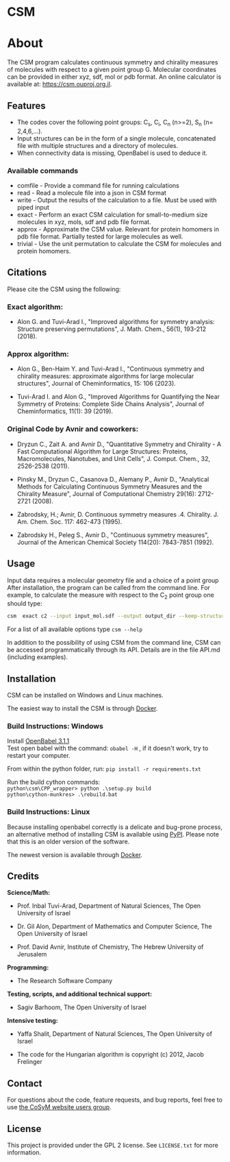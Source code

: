 # CSM

# About

The CSM program calculates continuous symmetry and chirality measures of molecules with respect to a given point group G. Molecular coordinates can be provided in either xyz, sdf, mol or pdb format.
An online calculator is available at: https://csm.ouproj.org.il. 


## Features

* The codes cover the following point groups: C<sub>s</sub>, C<sub>i</sub>, C<sub>n</sub> (n>=2), S<sub>n</sub> (n= 2,4,6,…).
* Input structures can be in the form of a single molecule, concatenated file with multiple structures and a directory of molecules.
* When connectivity data is missing, OpenBabel is used to deduce it.

### Available commands
* comfile - Provide a command file for running calculations
* read - Read a molecule file into a json in CSM format
* write - Output the results of the calculation to a file. Must be used with piped input
* exact - Perform an exact CSM calculation for small-to-medium size molecules in xyz, mols, sdf and pdb file format. 
* approx - Approximate the CSM value. Relevant for protein homomers  in pdb file format. Partially tested for large molecules as well.
* trivial - Use the unit permutation to calculate the CSM for molecules and protein homomers.

## Citations

Please cite the CSM using the following:

### Exact algorithm:

* Alon G. and Tuvi-Arad I., "Improved algorithms for symmetry analysis: Structure preserving permutations", J. Math. Chem., 56(1), 193-212 (2018).

### Approx algorithm:
* Alon G., Ben-Haim Y. and Tuvi-Arad I., "Continuous symmetry and chirality measures: approximate algorithms for large molecular structures", Journal of Cheminformatics, 15: 106 (2023).

* Tuvi-Arad I. and Alon G., "Improved Algorithms for Quantifying the Near Symmetry of Proteins: Complete Side Chains Analysis", Journal of Cheminformatics, 11(1): 39 (2019).

### Original Code by Avnir and coworkers:

* Dryzun C., Zait A. and Avnir D., "Quantitative Symmetry and Chirality - A Fast Computational Algorithm for Large Structures: Proteins, Macromolecules, Nanotubes, and Unit Cells", J. Comput. Chem., 32, 2526-2538 (2011).

* Pinsky M., Dryzun C., Casanova D., Alemany P., Avnir D., "Analytical Methods for Calculating Continuous Symmetry Measures and the Chirality Measure", Journal of Computational Chemistry 29(16): 2712-2721 (2008).

* Zabrodsky, H.; Avnir, D. Continuous symmetry measures .4. Chirality. J. Am. Chem. Soc. 117: 462-473 (1995).

* Zabrodsky H., Peleg S., Avnir D., "Continuous symmetry measures", Journal of the American Chemical Society 114(20): 7843-7851 (1992).



## Usage

Input data requires a molecular geometry file and a choice of a point group
After installation, the program can be called from the command line. For example, to calculate the measure with respect to the C<sub>2</sub> point group one should type:

```bash
csm  exact c2 --input input_mol.sdf --output output_dir --keep-structure
```

For a list of all available options type `csm --help`

In addition to the possibility of using CSM from the command line, CSM can be accessed programmatically through its API. Details are in the file API.md (including examples).

## Installation

CSM can be installed on Windows and Linux machines.

The easiest way to install the CSM is through [Docker](https://hub.docker.com/r/teamcsm/csm/tags).

### Build Instructions: Windows

Install [OpenBabel 3.1.1](https://github.com/openbabel/openbabel/releases/tag/openbabel-3-1-1)  
Test open babel with the command: `obabel -H` , if it doesn't work, try to restart your computer.  

From within the python folder, run:
`pip install -r requirements.txt`  

Run the build cython commands:  
`python\csm\CPP_wrapper> python .\setup.py build`  
`python\cython-munkres> .\rebuild.bat`  



### Build Instructions: Linux

Because installing openbabel correctly is a delicate and bug-prone process, an alternative method of installing CSM is available using [PyPI](https://pypi.org/project/csm/). Please note that this is an older version of the software. 

The newest version is available through [Docker](https://hub.docker.com/r/teamcsm/csm/tags).

## Credits

**Science/Math:**

* Prof. Inbal Tuvi-Arad, Department of Natural Sciences, The Open University of Israel

* Dr. Gil Alon, Department of Mathematics and Computer Science, The Open University of Israel

* Prof. David Avnir, Institute of Chemistry, The Hebrew University of Jerusalem

**Programming:**

* The Research Software Company

**Testing, scripts, and additional technical support:**

* Sagiv Barhoom, The Open University of Israel

**Intensive testing:**

* Yaffa Shalit, Department of Natural Sciences, The Open University of Israel

* The code for the Hungarian algorithm is copyright (c) 2012, Jacob Frelinger


## Contact ##

For questions about the code, feature requests, and bug reports, feel free to use [the CoSyM website users group](https://groups.google.com/g/csm-openu). 

## License ##
This project is provided under the GPL 2 license. See `LICENSE.txt` for more information.
